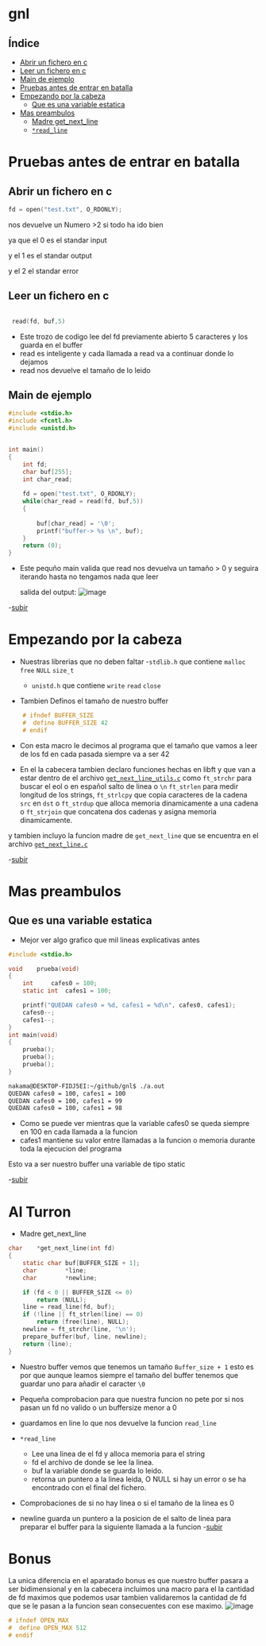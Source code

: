 # gnl

## Índice

- [Abrir un fichero en c](#abrir-un-fichero-en-c)
- [Leer un fichero en c](#leer-un-fichero-en-c)
- [Main de ejemplo](#main-de-ejemplo)
- [Pruebas antes de entrar en batalla](#pruebas-antes-de-entrar-en-batalla)
- [Empezando por la cabeza](#empezando-por-la-cabeza)
	- [Que es una variable estatica](#que-es-una-variable-estatica)
- [Mas preambulos](#mas-preambulos)
	- [Madre get_next_line](#madre-get_next_line)
	- [`*read_line`](#read_line)


# Pruebas antes de entrar en batalla 

## Abrir un fichero en c 

```c
fd = open("test.txt", O_RDONLY);
```
nos devuelve un Numero >2 si todo ha ido bien 

ya que el 0 es el standar input

y el 1 es el standar output

y el 2 el standar error

## Leer un fichero en c 

```c

 read(fd, buf,5)
```
- Este trozo de codigo lee del fd previamente abierto 5 caracteres y los guarda en el buffer
- read es inteligente y cada llamada a read va a continuar donde lo dejamos 
- read nos devuelve el tamaño de lo leido

## Main de ejemplo

```c
#include <stdio.h>
#include <fcntl.h>
#include <unistd.h>


int main()
{
	int fd;
	char buf[255];
	int char_read;
	
	fd = open("test.txt", O_RDONLY);
	while(char_read = read(fd, buf,5))
	{
		
		buf[char_read] = '\0';
		printf("buffer-> %s \n", buf);
	}
	return (0);
}
```
- Este pequño main valida que read nos devuelva un tamaño > 0  y seguira iterando hasta no tengamos nada que leer

  salida del output:
  ![image](https://github.com/nakamavg/gnl/assets/7202262/2756bdb1-072a-43c1-9393-a0a764d2632d)

-[subir](#gnl)
# Empezando por la cabeza 

- Nuestras librerias que no deben faltar
	-`stdlib.h` que contiene `malloc` `free` `NULL` `size_t` 
	- `unistd.h` que contiene `write` `read` `close`

- Tambien Definos el tamaño de nuestro buffer 

```c
	# ifndef BUFFER_SIZE
	#  define BUFFER_SIZE 42
	# endif
```
- Con esta macro le decimos al programa que el tamaño que vamos a leer de los fd en cada pasada siempre va a ser 42

- En el la cabecera tambien declaro funciones hechas en libft y que van a estar dentro de el archivo [`get_next_line_utils.c`](get_next_line_utils.c) como `ft_strchr` para buscar el eol o en español salto de linea o `\n` `ft_strlen` para medir longitud de los strings, `ft_strlcpy` que copia caracteres de la cadena `src` en `dst` o `ft_strdup` que alloca memoria dinamicamente a una cadena o `ft_strjoin` que concatena dos cadenas y asigna memoria dinamicamente.

y tambien incluyo la funcion madre de `get_next_line` que se encuentra en el archivo [`get_next_line.c`](get_next_line.c)

-[subir](#gnl)
# Mas preambulos 
## Que es una variable estatica

- Mejor ver algo grafico que mil lineas explicativas antes
```c
#include <stdio.h>

void	prueba(void)
{
	int		cafes0 = 100;
	static int	cafes1 = 100;

	printf("QUEDAN cafes0 = %d, cafes1 = %d\n", cafes0, cafes1);
	cafes0--;
	cafes1--;
}
int main(void)
{
	prueba();
	prueba();
	prueba();
}
```
``` bash
nakama@DESKTOP-FIDJ5EI:~/github/gnl$ ./a.out 
QUEDAN cafes0 = 100, cafes1 = 100
QUEDAN cafes0 = 100, cafes1 = 99
QUEDAN cafes0 = 100, cafes1 = 98
```
- Como se puede ver mientras que la variable cafes0 se queda siempre en 100 en cada llamada a la funcion 
- cafes1 mantiene su valor entre llamadas a la funcion o memoria durante toda la ejecucion del programa

Esto va a ser nuestro buffer una variable de tipo static 

-[subir](#gnl)
# Al Turron 

- Madre get_next_line

```c
char	*get_next_line(int fd)
{
	static char	buf[BUFFER_SIZE + 1];
	char		*line;
	char		*newline;

	if (fd < 0 || BUFFER_SIZE <= 0)
		return (NULL);
	line = read_line(fd, buf);
	if (!line || ft_strlen(line) == 0)
		return (free(line), NULL);
	newline = ft_strchr(line, '\n');
	prepare_buffer(buf, line, newline);
	return (line);
}
```
- Nuestro buffer vemos que tenemos un tamaño `Buffer_size + 1`
esto es por que aunque leamos siempre el tamaño del buffer tenemos que guardar uno para añadir el caracter `\0`

- Pequeña comprobacion para que nuestra funcion no pete por si nos pasan un fd no valido o un buffersize menor a 0

- guardamos en line lo que nos devuelve la funcion `read_line` 

- `*read_line`

 	- Lee una linea de el fd y alloca memoria para el string 
 	- fd el archivo de donde se lee la linea.
 	- buf la variable donde se guarda lo leido.
 	- retorna un puntero a la linea leida, O NULL si hay un error o se ha encontrado con el final del fichero.

- Comprobaciones de si no hay linea o si el tamaño de la linea es 0 

- newline guarda un puntero a la posicion de el salto de linea para preparar el buffer para la siguiente llamada a la funcion
-[subir](#gnl)

# Bonus

La unica diferencia en el aparatado bonus es que nuestro buffer pasara a ser bidimensional  y en la cabecera incluimos una macro para el la cantidad de fd maximos que podemos usar tambien validaremos la cantidad de fd que se le pasan a la funcion sean consecuentes con ese maximo.
![image](https://github.com/nakamavg/gnl/assets/7202262/5ca12934-686d-45fc-8c40-f271d7b27ed4)


```c 
# ifndef OPEN_MAX
#  define OPEN_MAX 512
# endif
```




